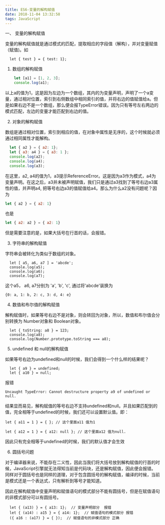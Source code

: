 ```yaml
---
title: ES6-变量的解构赋值
date: 2018-11-04 13:32:58
tags: JavaScript
---
```

一、 变量的解构赋值

变量的解构赋值就是通过模式的匹配，提取相应的字段值（解构），并对变量赋值（赋值)。如
```
  let { test } = { test: 1};
```

1. 数组的解构赋值
  
```js   
    let [a1] = [1, 2, 3];
    console.log(a1);
```
  以上a的值为1，这是因为左边为一个数组，其内的为变量声明，声明了一个a变量，通过相对位置，索引到右侧数组中相同索引的值，并将右边的值赋值给a。但是如果右边不是一个数组，那么便会报TypeError错误。因为只有等号左右两边的模式匹配，左边的变量才能匹配到右边的值。
  
2. 对象的解构赋值

数组是通过相对位置，索引到相应的值，在对象中属性是无序的，这个时候就必须通过相同属性才能解构。

```js
  let { a2 } = { a2: 1};
  let { a3: a4 } = { a3: 1 };
  console.log(a2);
  console.log(a4);
  console.log(a3);
```
在这里，a2, a4的值为1，a3提示ReferenceError。这是因为a3作为模式，a4为变量声明。在这之后，a3并未被声明赋值，我们只是通过a3找到了等号右边a3属性的值，并声明a4, 把等号右边a3的值赋值给a4。那么为什么a2没有问题呢？因为

```js
let { a2 } = { a2: 1} 
```
也是

```js
let { a2: a2 } = { a2: 1}
```
但是需要注意的是，如果大括号在行首的话，会报错。

3. 字符串的解构赋值

字符串会被转化为类似于数组的对象。

```
  let [ a5, a6, a7 ] = 'abcde';
  console.log(a5);
  console.log(a6);
  console.log(a7);  
```
这个a5， a6, a7分别为 'a', 'b', 'c', 通过将'abcde'装换为

```
{0: a, 1: b, 2: c, 3: d, 4: e}
```

4. 数值和布尔值的解构赋值

解构赋值时，如果等号右边不是对象，则会转回为对象，所以，数值和布尔值会分别转换为 Number对象和 Boolean对象。
  
  ```
    let { toString: a8 } = 123;
    console.log(a8);
    console.log(Number.prototype.toString === a8);
  ```

5. undefined 和 null的解构赋值
  
如果等号右边为undefined和null的时候，我们会得到一个什么样的结果呢？
  
  ```
    let { a9 } = undefined;
    let { a10 } = null;
  ```
报错

```
Uncaught TypeError: Cannot destructure property a9 of undefined or null.
```
  
结果显而易见，解构赋值的等号右边不支持undefined和null。并且如果匹配到的值，完全相等于undefined的时候，我们还可以设置默认值。即：

```
let { a11 = 1 } = { }; // 这个里面a11 值为1
```
   
```
let { a12 = 1 } = { a12: null }; // 这个里面a12 值为null.
```
   
因此只有完全相等于undefined的时候，我们的默认值才会生效

6. 圆括号问题

对于编译器来说，不能存在二义性，因此当我们将大括号放到解构赋值的行首的时候，JavaScript引擎就无法得知当前是代码块，还是解构赋值，因此便会报错。同样对于圆括号也是同样的道理，对于包含圆括号的解构赋值，编译的时候，当前是模式还是一个表达式，只有解析到等号才能知道。

因此在解构赋值中变量声明和赋值语句的模式部分不能有圆括号，但是在赋值语句的非模式部分可以有圆括号。

```
  let { (a13) } = { a13: 1};  // 变量声明部分  报错
  let { (a14) : a15 } = { a14: 1};  // 赋值语句的模式部分 报错
  ({ a16 : (a17) } = { });  // 赋值语句的非模式部分 正确
```













